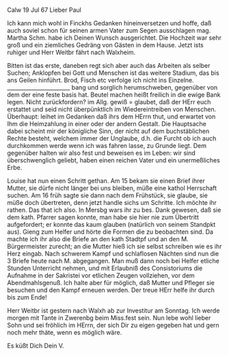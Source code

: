  Calw 19 Jul 67
Lieber Paul

Ich kann mich wohl in Finckhs Gedanken hineinversetzen und hoffe, daß auch soviel schon für seinen armen Vater zum Segen ausschlagen mag. 
Martha Schm. habe ich Deinen Wunsch ausgerichtet. Die Hochzeit war sehr groß und ein ziemliches Gedräng von Gästen in dem Hause. Jetzt ists ruhiger und Herr Weitbr fährt nach Walxheim.

Bitten ist das erste, daneben regt sich aber auch das Arbeiten als selber Suchen; Anklopfen bei Gott und Menschen ist das weitere Stadium, das bis ans Geilen hinführt. Brod, Fisch etc verfolge ich nicht ins Einzelne. _______________________ bang und sorglich herumschweben, gegenüber von dem der eine feste basis hat. Beutel machen heißt freilich in die ewige Bank legen. Nicht zurückfordern? im Allg. gewiß = glaubet, daß der HErr euch erstattet und seid nicht überpünktlich im Wiedereintreiben von Menschen. Überhaupt: leihet im Gedanken daß ihrs dem HErrn thut, und erwartet von Ihm die Heimzahlung in einer oder der andern Gestalt. Die Hauptsache dabei scheint mir der königliche Sinn, der nicht auf dem buchstäblichen Rechte besteht, welchem immer der Unglaube, d.h. die Furcht ob ich auch durchkommen werde wenn ich was fahren lasse, zu Grunde liegt. Dem gegenüber halten wir also fest und beweisen es im Leben: wir sind überschwenglich geliebt, haben einen reichen Vater und ein unermeßliches Erbe.

Louise hat nun einen Schritt gethan. Am 15 bekam sie einen Brief ihrer Mutter, sie dürfe nicht länger bei uns bleiben, müße eine kathol Herrschaft suchen. Am 16 früh sagte sie dann nach dem Frühstück, sie glaube, sie müße doch übertreten, denn jetzt handle sichs um Schritte. Ich möchte ihr rathen. Das that ich also. In Mersbg wars ihr zu bes. Dank gewesen, daß sie dem kath. Pfarrer sagen konnte, man habe sie hier nie zum Übertritt aufgefordert; er konnte das kaum glauben (natürlich von seinem Standpkt aus). Gieng zum Helfer und hörte die Formen die zu beobachten sind. Da machte ich ihr also die Briefe an den kath Stadtpf und an den M. Bürgermeister zurecht; an die Mutter hieß ich sie selbst schreiben wie es ihr Herz eingab. Nach schwerem Kampf und schlaflosen Nächten sind nun die 3 Briefe heute nach M. abgegangen. Man muß dann noch bei Helfer etliche Stunden Unterricht nehmen, und mit Erlaubniß des Consistoriums die Aufnahme in der Sakristei vor etlichen Zeugen vollziehen, vor dem Abendmahlsgenuß. Ich halte aber für möglich, daß Mutter und Pfleger sie besuchen und den Kampf erneuen werden. Der treue HErr helfe ihr durch bis zum Ende!

Herr Weitbr ist gestern nach Walxh ab zur Investitur am Sonntag. Ich werde morgen mit Tante in Zwerenbg beim Miss.fest sein. Nun lebe wohl lieber Sohn und sei fröhlich im HErrn, der sich Dir zu eigen gegeben hat und gern noch mehr thäte, wenn es möglich wäre.

 Es küßt Dich
 Dein V.
